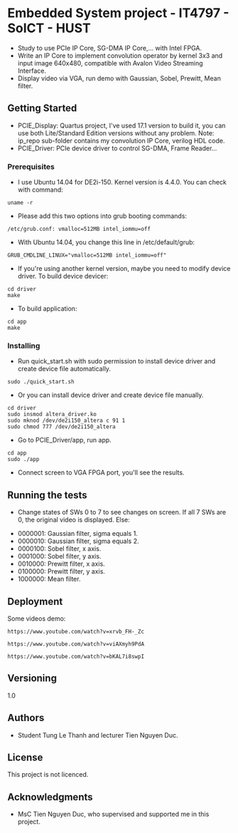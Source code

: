 # Embedded System project - IT4797 - SoICT - HUST

* Study to use PCIe IP Core, SG-DMA IP Core,... with Intel FPGA.
* Write an IP Core to implement convolution operator by kernel 3x3 and input image 640x480, compatible with Avalon Video Streaming Interface.  
* Display video via VGA, run demo with Gaussian, Sobel, Prewitt, Mean filter.

## Getting Started

* PCIE_Display: Quartus project, I've used 17.1 version to build it, you can use both Lite/Standard Edition versions without any problem. Note: ip_repo sub-folder contains my convolution IP Core, verilog HDL code.
* PCIE_Driver: PCIe device driver to control SG-DMA, Frame Reader...

### Prerequisites

* I use Ubuntu 14.04 for DE2i-150. Kernel version is 4.4.0. You can check with command:

```
uname -r
``` 

* Please add this two options into grub booting commands:

```
/etc/grub.conf: vmalloc=512MB intel_iommu=off
```

* With Ubuntu 14.04, you change this line in /etc/default/grub:

```
GRUB_CMDLINE_LINUX="vmalloc=512MB intel_iommu=off"
``` 

* If you're using another kernel version, maybe you need to modify device driver. To build device devicer:

```
cd driver
make
```

* To build application:

```
cd app
make
```

### Installing

* Run quick_start.sh with sudo permission to install device driver and create device file automatically.
```
sudo ./quick_start.sh
```
* Or you can install device driver and create device file manually.
```
cd driver
sudo insmod altera_driver.ko
sudo mknod /dev/de2i150_altera c 91 1
sudo chmod 777 /dev/de2i150_altera
```
* Go to PCIE_Driver/app, run app.
```
cd app
sudo ./app
```
* Connect screen to VGA FPGA port, you'll see the results.
 
## Running the tests

* Change states of SWs 0 to 7 to see changes on screen. If all 7 SWs are 0, the original video is displayed. Else:
- 0000001: Gaussian filter, sigma equals 1.
- 0000010: Gaussian filter, sigma equals 2.
- 0000100: Sobel filter, x axis.
- 0001000: Sobel filter, y axis.
- 0010000: Prewitt filter, x axis.
- 0100000: Prewitt filter, y axis.
- 1000000: Mean filter.

## Deployment

Some videos demo:

```
https://www.youtube.com/watch?v=xrvb_FH-_Zc
```

```
https://www.youtube.com/watch?v=viAXmyh9PdA
```

```
https://www.youtube.com/watch?v=bKAL7i8swpI
```

## Versioning

1.0

## Authors

* Student Tung Le Thanh and lecturer Tien Nguyen Duc. 

## License

This project is not licenced.

## Acknowledgments

* MsC Tien Nguyen Duc, who supervised and supported me in this project.

